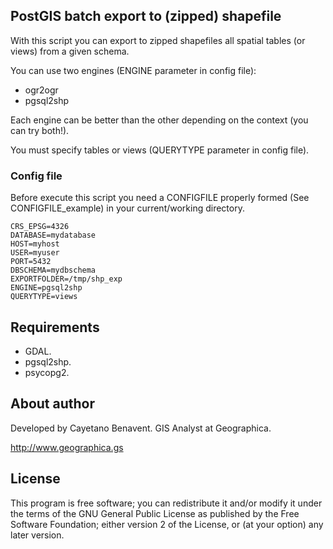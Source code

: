 ## PostGIS batch export to (zipped) shapefile
With this script you can export to zipped shapefiles all spatial tables (or views) from a given schema.

You can use two engines (ENGINE parameter in config file):
- ogr2ogr
- pgsql2shp

Each engine can be better than the other depending on the context (you can try both!).

You must specify tables or views (QUERYTYPE parameter in config file).

### Config file
Before execute this script you need a CONFIGFILE properly formed (See CONFIGFILE_example) in your current/working directory.

```
CRS_EPSG=4326
DATABASE=mydatabase
HOST=myhost
USER=myuser
PORT=5432
DBSCHEMA=mydbschema
EXPORTFOLDER=/tmp/shp_exp
ENGINE=pgsql2shp
QUERYTYPE=views
```

## Requirements
- GDAL.
- pgsql2shp.
- psycopg2.

## About author
Developed by Cayetano Benavent.
GIS Analyst at Geographica.

http://www.geographica.gs


## License
This program is free software; you can redistribute it and/or modify
it under the terms of the GNU General Public License as published by
the Free Software Foundation; either version 2 of the License, or
(at your option) any later version.
